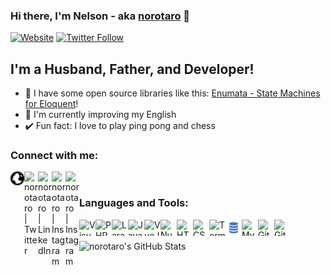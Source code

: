 ### Hi there, I'm Nelson - aka [norotaro][website] 👋

[![Website](https://img.shields.io/website?label=nelson.otazo.com.py&style=for-the-badge&url=https%3A%2F%2Fnelson.otazo.com.py)][website]
[![Twitter Follow](https://img.shields.io/twitter/follow/norotaro_dev?color=1DA1F2&logo=twitter&style=for-the-badge)](https://twitter.com/intent/follow?original_referer=https%3A%2F%2Fgithub.com%2Fnorotaro&screen_name=norotaro_dev)

## I'm a Husband, Father, and Developer!

- :rocket: I have some open source libraries like this: [Enumata - State Machines for Eloquent][enumata-package]!
- :seedling: I'm currently improving my English
- :heavy_check_mark: Fun fact: I love to play ping pong and chess

### Connect with me:

[<img align="left" alt="nelson.otazo.com.py" width="22px" src="https://raw.githubusercontent.com/iconic/open-iconic/master/svg/globe.svg" />][website]
[<img align="left" alt="norotaro | Twitter" width="22px" src="https://cdn.jsdelivr.net/npm/simple-icons@v3/icons/twitter.svg" />][twitter]
[<img align="left" alt="norotaro | LinkedIn" width="22px" src="https://cdn.jsdelivr.net/npm/simple-icons@v3/icons/linkedin.svg" />][linkedin]
[<img align="left" alt="norotaro | Instagram" width="22px" src="https://cdn.jsdelivr.net/npm/simple-icons@v3/icons/instagram.svg" />][instagram]
[<img align="left" alt="norotaro | Instagram" width="22px" src="https://cdn.jsdelivr.net/npm/simple-icons@v3/icons/stackoverflow.svg" />][stackoverflow]

<br />

### Languages and Tools:

[<img align="left" alt="Visual Studio Code" width="26px" height="26px" src="https://github.com/get-icon/geticon/raw/master/icons/visual-studio-code.svg" />][visualstudio]
[<img align="left" alt="PHP" width="26px" height="26px" src="https://github.com/get-icon/geticon/raw/master/icons/php-alt.svg" />][php]
[<img align="left" alt="Laravel" width="26px" height="26px" src="https://github.com/get-icon/geticon/raw/master/icons/laravel.svg" />][laravel]
[<img align="left" alt="JavaScript" width="26px" height="26px" src="https://github.com/get-icon/geticon/raw/master/icons/javascript.svg" />][javascript]
[<img align="left" alt="VueJS" width="26px" height="26px" src="https://github.com/get-icon/geticon/raw/master/icons/vue.svg" />][vue]
[<img align="left" alt="NuxtJS" width="26px" height="26px" src="https://github.com/get-icon/geticon/raw/master/icons/nuxt-icon.svg" />][nuxt]
[<img align="left" alt="HTML5" width="26px" height="26px" src="https://github.com/get-icon/geticon/raw/master/icons/html-5.svg" />][html]
[<img align="left" alt="CSS3" width="26px" height="26px" src="https://github.com/get-icon/geticon/raw/master/icons/css-3.svg" />][css]
[<img align="left" alt="Terminal" width="26px" height="26px" src="https://github.com/get-icon/geticon/raw/master/icons/terminal.svg" />][iterm2]
[<img align="left" alt="SQL" width="26px" height="26px" src="https://raw.githubusercontent.com/github/explore/80688e429a7d4ef2fca1e82350fe8e3517d3494d/topics/sql/sql.png" />][sql]
[<img align="left" alt="MySQL" width="26px" height="26px" src="https://github.com/get-icon/geticon/raw/master/icons/mysql.svg" />][mysql]
[<img align="left" alt="Git" width="26px" height="26px" src="https://github.com/get-icon/geticon/raw/master/icons/git-icon.svg" />][git]
[<img align="left" alt="GitHub" width="26px" height="26px" src="https://github.com/get-icon/geticon/raw/master/icons/github-icon.svg" />][github]

<br />
<br />

<img align="left" alt="norotaro's GitHub Stats" src="https://github-readme-stats.vercel.app/api?username=norotaro&show_icons=true&hide_border=true&theme=nord" />

[website]: https://nelson.otazo.com.py
[enumata-package]: https://github.com/norotaro/enumata
[twitter]: https://twitter.com/norotaro_dev
[linkedin]: https://www.linkedin.com/in/nelson-otazo/
[instagram]: https://www.instagram.com/nelsonotazo/
[stackoverflow]: https://stackoverflow.com/users/5227804/nelson-otazo
[visualstudio]: https://code.visualstudio.com/
[php]: https://www.php.net/
[javascript]: https://www.javascript.com/
[html]: https://developer.mozilla.org/docs/Web/HTML
[css]: https://developer.mozilla.org/docs/Learn/CSS
[laravel]: https://laravel.com/
[vue]: https://vuejs.org/
[nuxt]: https://nuxtjs.org/
[iterm2]: https://iterm2.com/
[sql]: https://developer.mozilla.org/docs/Glossary/SQL
[mysql]: https://www.mysql.com/
[git]: https://git-scm.com/
[github]: https://github.com/
